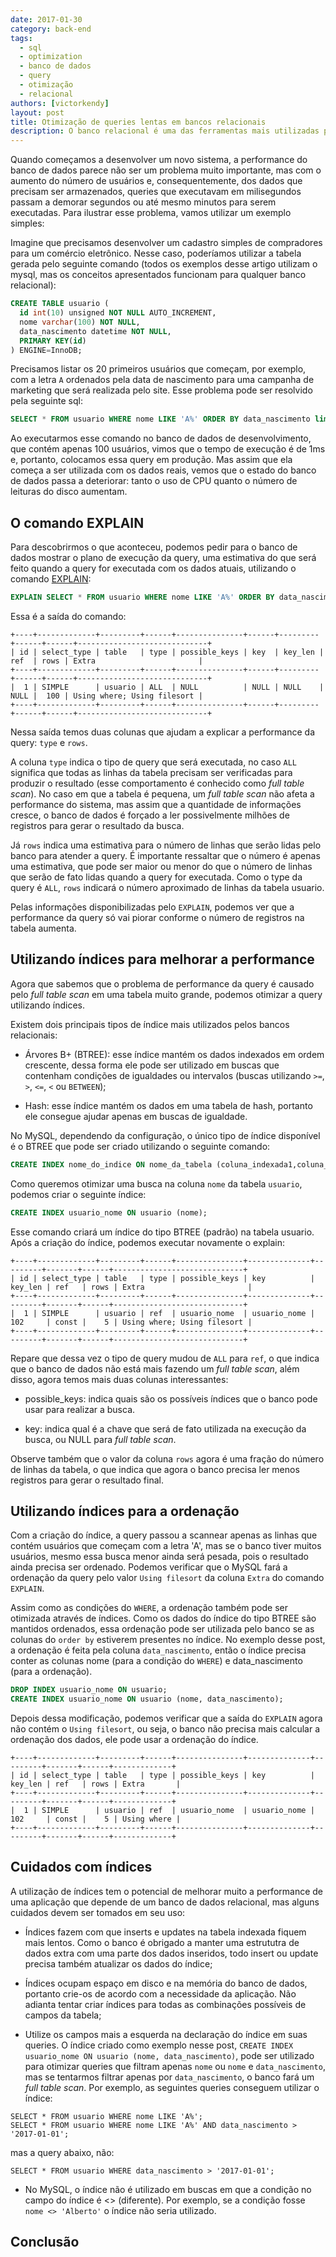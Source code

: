 ```yaml
---
date: 2017-01-30
category: back-end
tags:
  - sql
  - optimization
  - banco de dados
  - query
  - otimização
  - relacional
authors: [victorkendy]
layout: post
title: Otimização de queries lentas em bancos relacionais
description: O banco relacional é uma das ferramentas mais utilizadas para o armazenamento de dados em aplicações, porém a performance dessas ferramentas pode sofrer caso os dados sejam inseridos sem o devido cuidado. Nesse post teremos uma introdução prática aos índices como uma forma de otimização de buscas.
---
```


Quando começamos a desenvolver um novo sistema, a performance do banco de dados parece não ser um problema muito importante,
mas com o aumento do número de usuários e, consequentemente, dos dados que precisam ser armazenados, queries que executavam
em milisegundos passam a demorar segundos ou até mesmo minutos para serem executadas. Para ilustrar esse problema, vamos
utilizar um exemplo simples:

Imagine que precisamos desenvolver um cadastro simples de compradores para um comércio eletrônico. Nesse caso, poderíamos
utilizar a tabela gerada pelo seguinte comando (todos os exemplos desse artigo utilizam o mysql, mas os conceitos
apresentados funcionam para qualquer banco relacional):

```sql
CREATE TABLE usuario (
  id int(10) unsigned NOT NULL AUTO_INCREMENT,
  nome varchar(100) NOT NULL,
  data_nascimento datetime NOT NULL,
  PRIMARY KEY(id)
) ENGINE=InnoDB;
```
Precisamos listar os 20 primeiros usuários que começam, por exemplo, com a letra `A` ordenados pela data de nascimento para uma campanha de marketing que
será realizada pelo site. Esse problema pode ser resolvido pela seguinte sql:
```sql
SELECT * FROM usuario WHERE nome LIKE 'A%' ORDER BY data_nascimento limit 20;
```
Ao executarmos esse comando no banco de dados de desenvolvimento, que contém apenas 100 usuários, vimos que o tempo de execução é de 1ms e,
portanto, colocamos essa query em produção. Mas assim que ela começa a ser utilizada com os dados reais, vemos que o estado do banco de dados
passa a deteriorar: tanto o uso de CPU quanto o número de leituras do disco aumentam.

## O comando EXPLAIN

Para descobrirmos o que aconteceu, podemos pedir para o banco de dados mostrar o plano de execução da query, uma estimativa do que será feito
quando a query for executada com os dados atuais, utilizando o comando [EXPLAIN](https://dev.mysql.com/doc/refman/5.7/en/explain.html):

```sql
EXPLAIN SELECT * FROM usuario WHERE nome LIKE 'A%' ORDER BY data_nascimento limit 20;
```
Essa é a saída do comando:

```
+----+-------------+---------+------+---------------+------+---------+------+------+-----------------------------+
| id | select_type | table   | type | possible_keys | key  | key_len | ref  | rows | Extra                       |
+----+-------------+---------+------+---------------+------+---------+------+------+-----------------------------+
|  1 | SIMPLE      | usuario | ALL  | NULL          | NULL | NULL    | NULL |  100 | Using where; Using filesort |
+----+-------------+---------+------+---------------+------+---------+------+------+-----------------------------+
```
Nessa saída temos duas colunas que ajudam a explicar a performance da query: `type` e `rows`.

A coluna `type` indica o tipo de query que será executada, no caso `ALL` significa que todas as linhas da tabela precisam ser verificadas para produzir
o resultado (esse comportamento é conhecido como *full table scan*). No caso em que a tabela é pequena, um *full table scan* não afeta a performance do sistema,
mas assim que a quantidade de informações cresce, o banco de dados é forçado a ler possivelmente milhões de registros para gerar o resultado da busca.

Já `rows` indica uma estimativa para o número de linhas que serão lidas pelo banco para atender a query. É importante ressaltar que o número é apenas
uma estimativa, que pode ser maior ou menor do que o número de linhas que serão de fato lidas quando a query for executada. Como o type da query é `ALL`,
`rows` indicará o número aproximado de linhas da tabela usuario.

Pelas informações disponibilizadas pelo `EXPLAIN`, podemos ver que a performance da query só vai piorar conforme o número de registros na tabela aumenta.

## Utilizando índices para melhorar a performance

Agora que sabemos que o problema de performance da query é causado pelo *full table scan* em uma tabela muito grande, podemos otimizar a query utilizando índices.

Existem dois principais tipos de índice mais utilizados pelos bancos relacionais:

 - Árvores B+ (BTREE): esse índice mantém os dados indexados em ordem crescente, dessa forma ele pode ser utilizado em buscas que contenham condições de igualdades
 ou intervalos (buscas utilizando `>=`, `>`, `<=`, `<` ou `BETWEEN`);

 - Hash: esse índice mantém os dados em uma tabela de hash, portanto ele consegue ajudar apenas em buscas de igualdade.

No MySQL, dependendo da configuração, o único tipo de índice disponível é o BTREE que pode ser criado utilizando o seguinte comando:

```sql
CREATE INDEX nome_do_indice ON nome_da_tabela (coluna_indexada1,coluna_indexada2,...);
```

Como queremos otimizar uma busca na coluna `nome` da tabela `usuario`, podemos criar o seguinte índice:

```sql
CREATE INDEX usuario_nome ON usuario (nome);
```
Esse comando criará um índice do tipo BTREE (padrão) na tabela usuario. Após a criação do índice, podemos executar novamente o explain:

```
+----+-------------+---------+------+---------------+--------------+---------+-------+------+-----------------------------+
| id | select_type | table   | type | possible_keys | key          | key_len | ref   | rows | Extra                       |
+----+-------------+---------+------+---------------+--------------+---------+-------+------+-----------------------------+
|  1 | SIMPLE      | usuario | ref  | usuario_nome  | usuario_nome | 102     | const |    5 | Using where; Using filesort |
+----+-------------+---------+------+---------------+--------------+---------+-------+------+-----------------------------+
```

Repare que dessa vez o tipo de query mudou de `ALL` para `ref`, o que indica que o banco de dados não está mais fazendo um *full table
scan*, além disso, agora temos mais duas colunas interessantes:

 - possible_keys: indica quais são os possíveis índices que o banco pode usar para realizar a busca.

 - key: indica qual é a chave que será de fato utilizada na execução da busca, ou NULL para *full table scan*.

Observe também que o valor da coluna `rows` agora é uma fração do número de linhas da tabela, o que indica que agora o banco precisa ler menos
registros para gerar o resultado final.

## Utilizando índices para a ordenação

Com a criação do índice, a query passou a scannear apenas as linhas que contém usuários que começam com a letra 'A', mas se o banco tiver muitos usuários,
mesmo essa busca menor ainda será pesada, pois o resultado ainda precisa ser ordenado. Podemos verificar que o MySQL fará a ordenação da query pelo valor
`Using filesort` da coluna `Extra` do comando `EXPLAIN`.

Assim como as condições do `WHERE`, a ordenação também pode ser otimizada através de índices. Como os dados do índice do tipo BTREE são mantidos ordenados,
essa ordenação pode ser utilizada pelo banco se as colunas do `order by` estiverem presentes no índice. No exemplo desse post, a ordenação é feita
pela coluna `data_nascimento`, então o índice precisa conter as colunas nome (para a condição do `WHERE`) e data_nascimento (para a ordenação).

```sql
DROP INDEX usuario_nome ON usuario;
CREATE INDEX usuario_nome ON usuario (nome, data_nascimento);
```
Depois dessa modificação, podemos verificar que a saída do `EXPLAIN` agora não contém o `Using filesort`, ou seja, o banco não precisa mais calcular a ordenação
dos dados, ele pode usar a ordenação do índice.

```
+----+-------------+---------+------+---------------+--------------+---------+-------+------+-------------+
| id | select_type | table   | type | possible_keys | key          | key_len | ref   | rows | Extra       |
+----+-------------+---------+------+---------------+--------------+---------+-------+------+-------------+
|  1 | SIMPLE      | usuario | ref  | usuario_nome  | usuario_nome | 102     | const |    5 | Using where |
+----+-------------+---------+------+---------------+--------------+---------+-------+------+-------------+
```

## Cuidados com índices

A utilização de índices tem o potencial de melhorar muito a performance de uma aplicação que depende de um banco de dados relacional, mas alguns cuidados devem ser tomados
em seu uso:

 - Índices fazem com que inserts e updates na tabela indexada fiquem mais lentos. Como o banco é obrigado a manter uma estrututra de dados extra com uma parte dos dados inseridos,
 todo insert ou update precisa também atualizar os dados do índice;

 - Índices ocupam espaço em disco e na memória do banco de dados, portanto crie-os de acordo com a necessidade da aplicação. Não adianta tentar criar índices para todas as
 combinações possíveis de campos da tabela;

 - Utilize os campos mais a esquerda na declaração do índice em suas queries. O índice criado como exemplo nesse post, `CREATE INDEX usuario_nome ON usuario (nome, data_nascimento)`,
 pode ser utilizado para otimizar queries que filtram apenas `nome` ou `nome` e `data_nascimento`, mas se tentarmos filtrar apenas por `data_nascimento`, o banco fará um *full table scan*. Por exemplo, as seguintes queries conseguem utilizar o índice:
 ```
 SELECT * FROM usuario WHERE nome LIKE 'A%';
 SELECT * FROM usuario WHERE nome LIKE 'A%' AND data_nascimento > '2017-01-01';
 ```
 mas a query abaixo, não:
 ```
 SELECT * FROM usuario WHERE data_nascimento > '2017-01-01';
 ```

 - No MySQL, o índice não é utilizado em buscas em que a condição no campo do índice é <> (diferente). Por exemplo, se a condição fosse `nome <> 'Alberto'` o índice não seria utilizado.

## Conclusão

